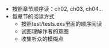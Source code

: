 * 按照章节顺序读：ch02, ch03, ch04...
* 每章节的阅读方式
    * 按照test/tests.exs里面的顺序阅读
    * 试图理解作者的意图
    * 收集听众的模糊点